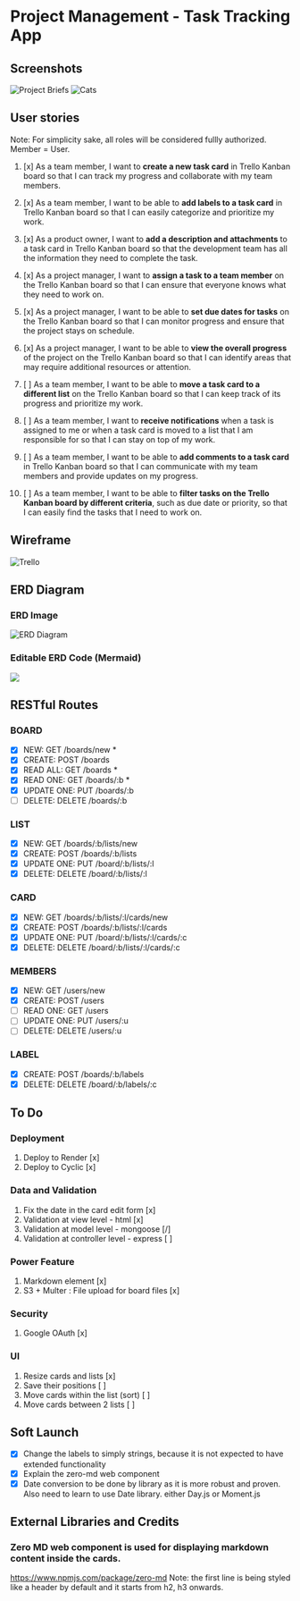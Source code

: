 # Project Management - Task Tracking App

## Screenshots
![Project Briefs](screencapture-localhost-3000-boards-641328120ceb6248552798d6-2023-03-16-23_54_12.png)
![Cats](Screenshot%202023-03-17%20112849.png)

## User stories
Note: For simplicity sake, all roles will be considered fullly authorized. Member = User.

1. [x] As a team member, I want to __create a new task card__ in Trello Kanban board so that I can track my progress and collaborate with my team members.

2. [x] As a team member, I want to be able to __add labels to a task card__ in Trello Kanban board so that I can easily categorize and prioritize my work.

3. [x] As a product owner, I want to __add a description and attachments__ to a task card in Trello Kanban board so that the development team has all the information they need to complete the task.

4. [x] As a project manager, I want to __assign a task to a team member__ on the Trello Kanban board so that I can ensure that everyone knows what they need to work on.

5. [x] As a project manager, I want to be able to __set due dates for tasks__ on the Trello Kanban board so that I can monitor progress and ensure that the project stays on schedule.

6. [x] As a project manager, I want to be able to __view the overall progress__ of the project on the Trello Kanban board so that I can identify areas that may require additional resources or attention.

7. [ ] As a team member, I want to be able to __move a task card to a different list__ on the Trello Kanban board so that I can keep track of its progress and prioritize my work.

8. [ ] As a team member, I want to __receive notifications__ when a task is assigned to me or when a task card is moved to a list that I am responsible for so that I can stay on top of my work.

9. [ ] As a team member, I want to be able to __add comments to a task card__ in Trello Kanban board so that I can communicate with my team members and provide updates on my progress.

10. [ ] As a team member, I want to be able to __filter tasks on the Trello Kanban board by different criteria__, such as due date or priority, so that I can easily find the tasks that I need to work on.

## Wireframe
![Trello](Trello.png)

## ERD Diagram
### ERD Image
![ERD Diagram](mermaid-erd-diagram-task-tracker.png)
### Editable ERD Code (Mermaid)
[![](https://mermaid.ink/img/pako:eNqNkstuwjAQRX_F8jqglLyz41UJKVIlaDdtupgSEywlNrKdUhry77UTpEaEinpl3zm-M2NPjbc8IzjGRCwo5ALKlKHLetks16j-PUslKMsRg5IMxJzzvCCrbBAgJdBioB5AyiMXQxw-QYHo5CZl3Wb2NF0v0Pk8GvEaJavNM4pRqgtnCiiTKe6oNnCB5ubCNdQ3G7alqCp6fRm3t3dUUKnkVTltorsGpgRtsAWRXRvM_1VBp5oa4IMUN_Qd7ePmt7RYSSJu5uteJpnOlskfL9PDHlfJ8j7VDoihFOQ5ydCRqn2KsYVLIvS3Z3qs2i41sCd6aLBhM7KDqlDGsNEoVIpvTmyLYyUqYuHqkIEil1nE8Q4KqdUDMBzX-AvHD4E_Dm3Xix4CvQ1dd2Lhk5btsevbfuQFtuc6Tui7jYW_OdcW9jjy3CiaOMEktB0ncsLW77UNmqTND23p4qY?type=png)](https://mermaid.live/edit#pako:eNqNkstuwjAQRX_F8jqglLyz41UJKVIlaDdtupgSEywlNrKdUhry77UTpEaEinpl3zm-M2NPjbc8IzjGRCwo5ALKlKHLetks16j-PUslKMsRg5IMxJzzvCCrbBAgJdBioB5AyiMXQxw-QYHo5CZl3Wb2NF0v0Pk8GvEaJavNM4pRqgtnCiiTKe6oNnCB5ubCNdQ3G7alqCp6fRm3t3dUUKnkVTltorsGpgRtsAWRXRvM_1VBp5oa4IMUN_Qd7ePmt7RYSSJu5uteJpnOlskfL9PDHlfJ8j7VDoihFOQ5ydCRqn2KsYVLIvS3Z3qs2i41sCd6aLBhM7KDqlDGsNEoVIpvTmyLYyUqYuHqkIEil1nE8Q4KqdUDMBzX-AvHD4E_Dm3Xix4CvQ1dd2Lhk5btsevbfuQFtuc6Tui7jYW_OdcW9jjy3CiaOMEktB0ncsLW77UNmqTND23p4qY)

## RESTful Routes
### BOARD ###
- [x] NEW: GET /boards/new *
- [x] CREATE: POST /boards
- [x] READ ALL: GET /boards *
- [x] READ ONE: GET /boards/:b *
- [x] UPDATE ONE: PUT /boards/:b
- [ ] DELETE: DELETE /boards/:b

### LIST ###
- [x] NEW: GET /boards/:b/lists/new
- [x] CREATE: POST /boards/:b/lists
- [x] UPDATE ONE: PUT /board/:b/lists/:l
- [x] DELETE: DELETE /board/:b/lists/:l

### CARD ###
- [x] NEW: GET /boards/:b/lists/:l/cards/new
- [x] CREATE: POST /boards/:b/lists/:l/cards
- [x] UPDATE ONE: PUT /board/:b/lists/:l/cards/:c
- [x] DELETE: DELETE /board/:b/lists/:l/cards/:c

### MEMBERS ###
- [x] NEW: GET /users/new
- [x] CREATE: POST /users
- [ ] READ ONE: GET /users
- [ ] UPDATE ONE: PUT /users/:u
- [ ] DELETE: DELETE /users/:u

### LABEL ###
- [x] CREATE: POST /boards/:b/labels
- [x] DELETE: DELETE /board/:b/labels/:c

## To Do
### Deployment
1. Deploy to Render [x]
2. Deploy to Cyclic [x]

### Data and Validation
1. Fix the date in the card edit form [x]
2. Validation at view level - html [x]
3. Validation at model level - mongoose [/]
4. Validation at controller level - express [ ]

### Power Feature
1. Markdown element [x]
2. S3 + Multer : File upload for board files [x]

### Security
1. Google OAuth [x]

### UI
1. Resize cards and lists [x]
2. Save their positions [ ]
2. Move cards within the list (sort) [ ]
3. Move cards between 2 lists [ ]

## Soft Launch
- [x] Change the labels to simply strings, because it is not expected to have extended functionality
- [x] Explain the zero-md web component
- [x] Date conversion to be done by library as it is more robust and proven. Also need to learn to use Date library. either Day.js or Moment.js

## External Libraries and Credits
### Zero MD web component is used for displaying markdown content inside the cards.
https://www.npmjs.com/package/zero-md
 Note: the first line is being styled like a header by default and it starts from h2, h3 onwards.





